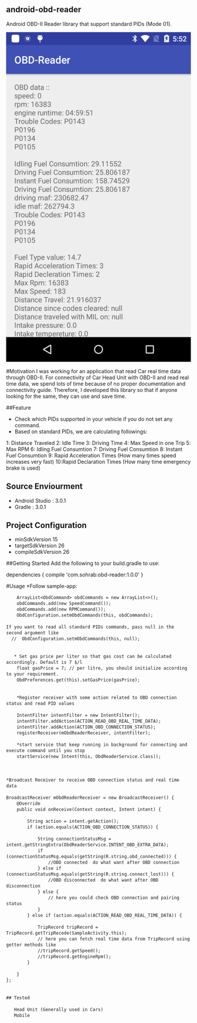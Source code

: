 ## android-obd-reader
Android OBD-II Reader library that support standard PIDs (Mode 01). 

![screenshot](/PidsValuesScreenShort.png)

#Motivation
   I was working for an application that read Car real time data through OBD-II. For connectivity of Car Head Unit with OBD-II and read real time data, we spend lots of time because of no proper documentation and connectivity guide. Therefore, I developed this library so that if anyone looking for the same, they can use and save time.
  

##Feature
  * Check which PIDs supported in your vehicle if you do not set any command.
  * Based on standard PIDs, we are calculating followings:
  
  1: Distance Traveled
  2: Idle Time
  3: Driving Time
  4: Max Speed in one Trip
  5: Max RPM 
  6: Idling Fuel Consumtion
  7: Driving Fuel Consumtion
  8: Instant Fuel Consumtion
  9: Rapid Acceleration Times (How many times speed increases very fast)
  10:Rapid Declaration Times (How many time emergency brake is used)

## Source Enviourment

* Android Studio : 3.0.1
* Gradle : 3.0.1

## Project Configuration

* minSdkVersion 15
* targetSdkVersion 26
* compileSdkVersion 26

##Getting Started
  Add the following to your build.gradle to use:
  
  dependencies {
    compile 'com.sohrab:obd-reader:1.0.0'
}

#Usage
   *Follow sample-app:   
    

        ArrayList<ObdCommand> obdCommands = new ArrayList<>();
        obdCommands.add(new SpeedCommand());
        obdCommands.add(new RPMCommand());
        ObdConfiguration.setmObdCommands(this, obdCommands);

	If you want to read all standard PIDs commands, pass null in the second argument like        
      //  ObdConfiguration.setmObdCommands(this, null);


       * Set gas price per liter so that gas cost can be calculated accordingly. Default is 7 $/l
        float gasPrice = 7; // per litre, you should initialize according to your requirement.
        ObdPreferences.get(this).setGasPrice(gasPrice);
		
        
        *Register receiver with some action related to OBD connection status and read PID values
         
        IntentFilter intentFilter = new IntentFilter();
        intentFilter.addAction(ACTION_READ_OBD_REAL_TIME_DATA);
        intentFilter.addAction(ACTION_OBD_CONNECTION_STATUS);
        registerReceiver(mObdReaderReceiver, intentFilter);

        *start service that keep running in background for connecting and execute command until you stop
        startService(new Intent(this, ObdReaderService.class));
		
		
	
    *Broadcast Receiver to receive OBD connection status and real time data
     
    BroadcastReceiver mObdReaderReceiver = new BroadcastReceiver() {
        @Override
        public void onReceive(Context context, Intent intent) {            
		
            String action = intent.getAction();
            if (action.equals(ACTION_OBD_CONNECTION_STATUS)) {

                String connectionStatusMsg = intent.getStringExtra(ObdReaderService.INTENT_OBD_EXTRA_DATA);                                
                if (connectionStatusMsg.equals(getString(R.string.obd_connected))) {
                    //OBD connected  do what want after OBD connection
                } else if (connectionStatusMsg.equals(getString(R.string.connect_lost))) {
                    //OBD disconnected  do what want after OBD disconnection
                } else {
                    // here you could check OBD connection and pairing status
                }
            } else if (action.equals(ACTION_READ_OBD_REAL_TIME_DATA)) {

                TripRecord tripRecord = TripRecord.getTripRecode(SampleActivity.this);                
                // here you can fetch real time data from TripRecord using getter methods like
                //tripRecord.getSpeed();
                //tripRecord.getEngineRpm();
            }

        }
    };
	
	
	## Tested
	 
	   Head Unit (Generally used in Cars)
	   Mobile 
  
   
 

   






   